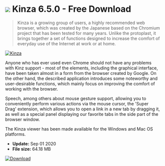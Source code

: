 # ![](https://cdn.softexe.net/static/icon/6/kinza-8830.png) Kinza 6.5.0 - Free Download

> Kinza is a growing group of users, a highly recommended web browser, which was created by the Japanese based on the Chromium project that has been tested for many years. Unlike the protoplast, it brings together a set of functions designed to increase the comfort of everyday use of the Internet at work or at home.

[![Kinza](https://gallery.dpcdn.pl/imgc/Tools/82687/g_-_420x350_1.5_-_xdc8d71e9-dd06-4ad0-ace5-5fd7be55d893.png)](https://softexe.net/win/internet/browsers/kinza:hhcR.html)

Anyone who has ever used even Chrome should not have any problems with Kinz support - most of the elements, including the graphical interface, have been taken almost in a form from the browser created by Google. On the other hand, the described application introduces some noteworthy and user-desirable functions, which mainly focus on improving the comfort of working with the browser.
 
 Speech, among others about mouse gesture support, allowing you to conveniently perform various actions via the mouse cursor, the 'Super Drag' extension, which allows you to open a link in a new tab by dragging it, as well as a special panel displaying our favorite tabs in the side part of the browser window.
 
 The Kinza viewer has been made available for the Windows and Mac OS platforms.


- **Update:** Sep 01 2020
- **File size:** 64.18 MB

[![Download](https://cdn.softexe.net/static/img/download.png)](https://softexe.net/win/internet/browsers/kinza:hhcR.html)

